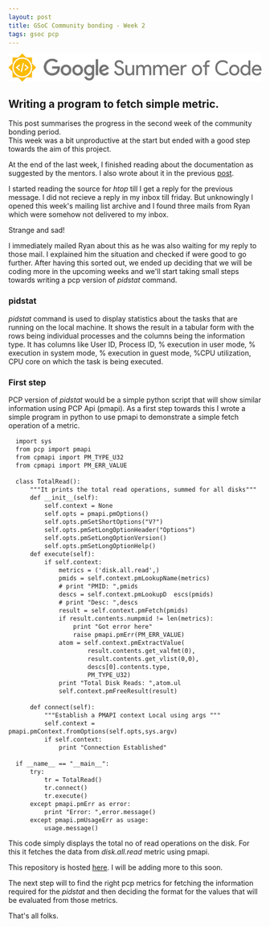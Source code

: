 ```yaml
---
layout: post
title: GSoC Community bonding - Week 2
tags: gsoc pcp
---
```


![](/assets/img/gsoc.png)    

## Writing a program to fetch simple metric.

This post summarises the progress in the second week of the community bonding period.    
This week was a bit unproductive at the start but ended with a good step towards the aim of this project.   

<!--more-->
At the end of the last week, I finished reading about the documentation as suggested by the mentors. I also wrote about it in the previous [post](/2016/05/03/gsoc-week1/).

I started reading the source for *htop* till I get a reply for the previous message. I did not recieve a reply in my inbox till friday. But unknowingly I opened this week's mailing list archive and I found three mails from Ryan which were somehow not delivered to my inbox.

Strange and sad!


I immediately mailed Ryan about this as he was also waiting for my reply to those mail. I explained him the situation and checked if were good to go further. After having this sorted out, we ended up deciding that we will be coding more in the upcoming weeks and we'll start taking small steps towards writing a pcp version of *pidstat* command.

### pidstat
*pidstat* command is used to display statistics about the tasks that are running on the local machine. It shows the result in a tabular form with the rows being individual processes and the columns being the information type. It has columns like User ID, Process ID, % execution in user mode, % execution in system mode, % execution in guest mode, %CPU utilization, CPU core on which the task is being executed.

### First step
PCP version of *pidstat* would be a simple python script that will show similar information using PCP Api (pmapi). As a first step towards this I wrote a simple program in python to use pmapi to demonstrate a simple fetch operation of a metric.

```
  import sys
  from pcp import pmapi
  from cpmapi import PM_TYPE_U32
  from cpmapi import PM_ERR_VALUE

  class TotalRead():
      """It prints the total read operations, summed for all disks"""
      def __init__(self):
          self.context = None
          self.opts = pmapi.pmOptions()
          self.opts.pmSetShortOptions("V?")
          self.opts.pmSetLongOptionHeader("Options")
          self.opts.pmSetLongOptionVersion()
          self.opts.pmSetLongOptionHelp()
      def execute(self):
          if self.context:
              metrics = ('disk.all.read',)
              pmids = self.context.pmLookupName(metrics)
              # print "PMID: ",pmids
              descs = self.context.pmLookupD  escs(pmids)
              # print "Desc: ",descs
              result = self.context.pmFetch(pmids)
              if result.contents.numpmid != len(metrics):
                  print "Got error here"
                  raise pmapi.pmErr(PM_ERR_VALUE)
              atom = self.context.pmExtractValue(
                      result.contents.get_valfmt(0),
                      result.contents.get_vlist(0,0),
                      descs[0].contents.type,
                      PM_TYPE_U32)
              print "Total Disk Reads: ",atom.ul
              self.context.pmFreeResult(result)

      def connect(self):
          """Establish a PMAPI context Local using args """
          self.context = pmapi.pmContext.fromOptions(self.opts,sys.argv)
          if self.context:
              print "Connection Established"

  if __name__ == "__main__":
      try:
          tr = TotalRead()
          tr.connect()
          tr.execute()
      except pmapi.pmErr as error:
          print "Error: ",error.message()
      except pmapi.pmUsageErr as usage:
          usage.message()
```

This code simply displays the total no of read operations on the disk. For this it fetches the data from *disk.all.read* metric using pmapi.

This repository is hosted [here](https://github.com/sitaramshelke/pmapi-diskexample). I will be adding more to this soon.

The next step will to find the right pcp metrics for fetching the information required for the *pidstat* and then deciding the format for the values that will be evaluated from those metrics.  

That's all folks.
